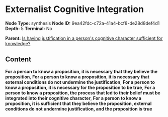 # Externalist Cognitive Integration

**Node Type:** synthesis
**Node ID:** 9ea42fdc-c72a-41a4-bcf8-de28d8def4d1
**Depth:** 5
**Terminal:** No

**Parent:** [Is having justification in a person's cognitive character sufficient for knowledge?](is-having-justification-in-a-persons-cognitive-character-sufficient-for-knowledge-antithesis-53f25f99-69f1-4854-b6ba-291929533dd5.md)

## Content

**For a person to know a proposition, it is necessary that they believe the proposition**, **For a person to know a proposition, it is necessary that external conditions do not undermine the justification**, **For a person to know a proposition, it is necessary for the proposition to be true**, **For a person to know a proposition, the process that led to their belief must be integrated into their cognitive character**, **For a person to know a proposition, it is sufficient that they believe the proposition, external conditions do not undermine justification, and the proposition is true**
